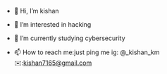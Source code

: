 - 👋 Hi, I’m kishan
- 👀 I’m interested in hacking
- 🌱 I’m currently studying cybersecurity

- 📫 How to reach me:just ping me
ig: @_kishan_km
✉️:kishan7165@gmail.com

<!---
kishankm19/kishankm19 is a ✨ special ✨ repository because its `README.md` (this file) appears on your GitHub profile.
You can click the Preview link to take a look at your changes.
--->
